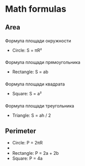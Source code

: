 # Math formulas
## Area
###
Формула площади окружности
- Circle: S = πR²
###
Формула площади прямоугольника
- Rectangle: S = ab
###
Формула площади квадрата
- Square: S = a²
###
Формула площади треугольника
- Triangle: S = ah / 2
## Perimeter
- Circle: P = 2πR
- 
- Rectangle: P = 2a + 2b
- Square: P = 4a

#
